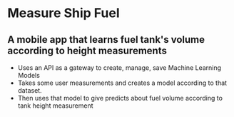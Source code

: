 # Measure Ship Fuel
A mobile app that learns fuel tank's volume according to height measurements
-------------------------------------------------------------------------------
- Uses an API as a gateway to create, manage, save Machine Learning Models
- Takes some user measurements and creates a model according to that dataset.
- Then uses that model to give predicts about fuel volume according to tank height measurement
